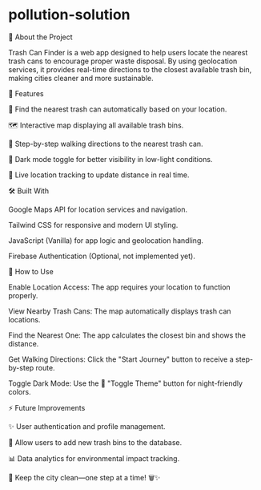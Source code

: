 # pollution-solution


🚀 About the Project

Trash Can Finder is a web app designed to help users locate the nearest trash cans to encourage proper waste disposal. By using geolocation services, it provides real-time directions to the closest available trash bin, making cities cleaner and more sustainable.

🌟 Features

📍 Find the nearest trash can automatically based on your location.

🗺️ Interactive map displaying all available trash bins.

🚶 Step-by-step walking directions to the nearest trash can.

🌙 Dark mode toggle for better visibility in low-light conditions.

🔄 Live location tracking to update distance in real time.

🛠️ Built With

Google Maps API for location services and navigation.

Tailwind CSS for responsive and modern UI styling.

JavaScript (Vanilla) for app logic and geolocation handling.

Firebase Authentication (Optional, not implemented yet).

📖 How to Use

Enable Location Access: The app requires your location to function properly.

View Nearby Trash Cans: The map automatically displays trash can locations.

Find the Nearest One: The app calculates the closest bin and shows the distance.

Get Walking Directions: Click the "Start Journey" button to receive a step-by-step route.

Toggle Dark Mode: Use the 🌙 "Toggle Theme" button for night-friendly colors.

⚡ Future Improvements

✨ User authentication and profile management.

📍 Allow users to add new trash bins to the database.

📊 Data analytics for environmental impact tracking.

🌱 Keep the city clean—one step at a time! 🗑️✨
